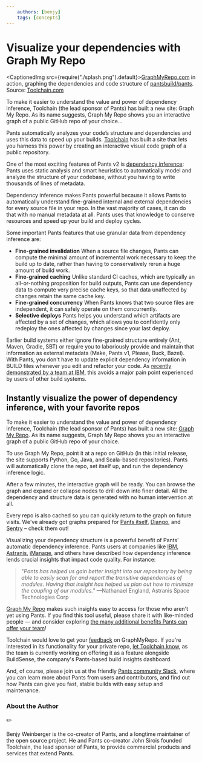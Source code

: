 ```yaml
---
    authors: [benjy]
    tags: [concepts]
---
```


# Visualize your dependencies with Graph My Repo

<CaptionedImg src={require("./splash.png").default}>[GraphMyRepo.com](https://graphmyrepo.com) in action, graphing the dependencies and code structure of [pantsbuild/pants](https://github.com/pantsbuild/pants/). Source: [Toolchain.com](https://toolchain.com)</CaptionedImg>

To make it easier to understand the value and power of dependency inference, Toolchain (the lead sponsor of Pants) has built a new site: Graph My Repo. As its name suggests, Graph My Repo shows you an interactive graph of a public GitHub repo of your choice…

<!--truncate-->

Pants automatically analyzes your code’s structure and dependencies and uses this data to speed up your builds. [Toolchain](https://toolchain.com) has built a site that lets you harness this power by creating an interactive visual code graph of a public repository.

One of the most exciting features of Pants v2 is [dependency inference](./2020-10-29-dependency-inference/index.md): Pants uses static analysis and smart heuristics to automatically model and analyze the structure of your codebase, without you having to write thousands of lines of metadata.

Dependency inference makes Pants powerful because it allows Pants to automatically understand fine-grained internal and external dependencies for every source file in your repo. In the vast majority of cases, it can do that with no manual metadata at all. Pants uses that knowledge to conserve resources and speed up your build and deploy cycles.

Some important Pants features that use granular data from dependency inference are:

- **Fine-grained invalidation**
  When a source file changes, Pants can compute the minimal amount of incremental work necessary to keep the build up to date, rather than having to conservatively rerun a huge amount of build work.
- **Fine-grained caching**
  Unlike standard CI caches, which are typically an all-or-nothing proposition for build outputs, Pants can use dependency data to compute very precise cache keys, so that data unaffected by changes retain the same cache key.
- **Fine-grained concurrency**
  When Pants knows that two source files are independent, it can safely operate on them concurrently.
- **Selective deploys**
  Pants helps you understand which artifacts are affected by a set of changes, which allows you to confidently only redeploy the ones affected by changes since your last deploy.

Earlier build systems either ignore fine-grained structure entirely (Ant, Maven, Gradle, SBT) or require you to laboriously provide and maintain that information as external metadata (Make, Pants v1, Please, Buck, Bazel). With Pants, you don't have to update explicit dependency information in BUILD files whenever you edit and refactor your code. As [recently demonstrated by a team at IBM](https://developer.ibm.com/blogs/case-study-incrementally-migrating-a-python-monorepo-from-bazel-to-pants/), this avoids a major pain point experienced by users of other build systems.

## Instantly visualize the power of dependency inference, with your favorite repos

To make it easier to understand the value and power of dependency inference, Toolchain (the lead sponsor of Pants) has built a new site: [Graph My Repo](https://graphmyrepo.com/). As its name suggests, Graph My Repo shows you an interactive graph of a public GitHub repo of your choice.

To use Graph My Repo, point it at a repo on GitHub (in this initial release, the site supports Python, Go, Java, and Scala-based repositories). Pants will automatically clone the repo, set itself up, and run the dependency inference logic.

After a few minutes, the interactive graph will be ready. You can browse the graph and expand or collapse nodes to drill down into finer detail. All the dependency and structure data is generated with no human intervention at all.

Every repo is also cached so you can quickly return to the graph on future visits. We've already got graphs prepared for [Pants itself](https://graphmyrepo.com/app/repo/pantsbuild/pants), [Django](https://graphmyrepo.com/app/repo/django/django), and [Sentry](https://graphmyrepo.com/app/repo/getsentry/sentry) – check them out!

Visualizing your dependency structure is a powerful benefit of Pants' automatic dependency inference. Pants users at companies like [IBM](https://developer.ibm.com/blogs/case-study-incrementally-migrating-a-python-monorepo-from-bazel-to-pants/), [Astranis](../2022-08-12-astranis-case-study-wrangling-python-in-a-monorepo/index.md), [iManage](https://g-cassie.github.io/2021/10/02/django-pants.html), and others have described how dependency inference lends crucial insights that impact code quality. For instance:

> "_Pants has helped us gain better insight into our repository by being able to easily scan for and report the transitive dependencies of modules. Having that insight has helped us plan out how to minimize the coupling of our modules."_ —Nathanael England, Astranis Space Technologies Corp

[Graph My Repo](https://graphmyrepo.com/) makes such insights easy to access for those who aren't yet using Pants. If you find this tool useful, please share it with like-minded people — and consider exploring [the many additional benefits Pants can offer your team](https://www.pantsbuild.org/docs)!

Toolchain would love to get your [feedback](https://form.typeform.com/to/oNeT6qlp) on GraphMyRepo. If you're interested in its functionality for your private repo, [let Toolchain know](https://toolchain.com/contact), as the team is currently working on offering it as a feature alongside BuildSense, the company's Pants-based build insights dashboard.

And, of course, please join us at the friendly [Pants community Slack](https://www.pantsbuild.org/docs/getting-help), where you can learn more about Pants from users and contributors, and find out how Pants can give you fast, stable builds with easy setup and maintenance.

### About the Author

✏️

Benjy Weinberger is the co-creator of Pants, and a longtime maintainer of the open source project. He and Pants co-creator John Sirois founded Toolchain, the lead sponsor of Pants, to provide commercial products and services that extend Pants.